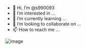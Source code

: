 - 👋 Hi, I’m @s990093
- 👀 I’m interested in ...
- 🌱 I’m currently learning ...
- 💞️ I’m looking to collaborate on ...
- 📫 How to reach me ...

<!---
s990093/s990093 is a ✨ special ✨ repository because its `README.md` (this file) appears on your GitHub profile.
You can click the Preview link to take a look at your changes.
--->
![image](https://github.com/s990093/s990093/assets/128201642/11ec8446-02ff-4bd1-a315-2404aff5d4d5)
